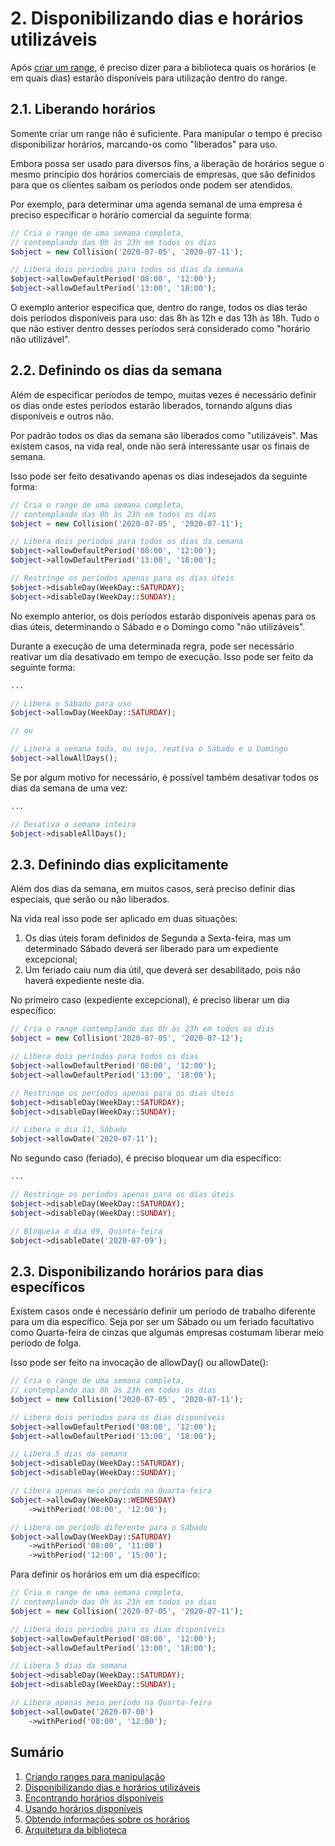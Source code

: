 # 2. Disponibilizando dias e horários utilizáveis

Após [criar um range](ranges.md), é preciso dizer para a biblioteca quais os horários (e em quais dias) estarão disponíveis para utilização dentro do range.

## 2.1. Liberando horários

Somente criar um range não é suficiente. Para manipular o tempo é preciso disponibilizar horários, marcando-os como "liberados" para uso.

Embora possa ser usado para diversos fins, a liberação de horários segue o mesmo princípio dos horários comerciais de empresas, que são definidos para que os clientes saibam os períodos onde podem ser atendidos.

Por exemplo, para determinar uma agenda semanal de uma empresa é preciso especificar o horário comercial da seguinte forma:

```php
// Cria o range de uma semana completa, 
// contemplando das 0h às 23h em todos os dias
$object = new Collision('2020-07-05', '2020-07-11');

// Libera dois períodos para todos os dias da semana
$object->allowDefaultPeriod('08:00', '12:00');
$object->allowDefaultPeriod('13:00', '18:00');
```

O exemplo anterior especifica que, dentro do range, todos os dias terão dois períodos disponíveis para uso: das 8h às 12h e das 13h às 18h.
Tudo o que não estiver dentro desses períodos será considerado como "horário não utilizável".

## 2.2. Definindo os dias da semana

Além de especificar períodos de tempo, muitas vezes é necessário definir os dias onde estes períodos estarão liberados, tornando alguns dias disponíveis e outros não.

Por padrão todos os dias da semana são liberados como "utilizáveis". Mas existem casos, na vida real, onde não será interessante usar os finais de semana. 

Isso pode ser feito desativando apenas os dias indesejados da seguinte forma:

```php
// Cria o range de uma semana completa, 
// contemplando das 0h às 23h em todos os dias
$object = new Collision('2020-07-05', '2020-07-11');

// Libera dois períodos para todos os dias da semana
$object->allowDefaultPeriod('08:00', '12:00');
$object->allowDefaultPeriod('13:00', '18:00');

// Restringe os períodos apenas para os dias úteis
$object->disableDay(WeekDay::SATURDAY);
$object->disableDay(WeekDay::SUNDAY);
```

No exemplo anterior, os dois períodos estarão disponíveis apenas para os dias úteis, determinando o Sábado e o Domingo como "não utilizáveis".

Durante a execução de uma determinada regra, pode ser necessário reativar um dia desativado em tempo de execução.
Isso pode ser feito da seguinte forma:

```php
...

// Libera o Sábado para uso
$object->allowDay(WeekDay::SATURDAY);

// ou 

// Libera a semana toda, ou seja, reativa o Sábado e o Domingo
$object->allowAllDays();
```

Se por algum motivo for necessário, é possível também desativar todos os dias da semana de uma vez:

```php
...

// Desativa a semana inteira
$object->disableAllDays();
```

## 2.3. Definindo dias explicitamente

Além dos dias da semana, em muitos casos, será preciso definir dias especiais, que serão ou não liberados.

Na vida real isso pode ser aplicado em duas situações:

1.  Os dias úteis foram definidos de Segunda a Sexta-feira, mas um determinado Sábado deverá ser liberado para um expediente excepcional;
2.  Um feriado caiu num dia útil, que deverá ser desabilitado, pois não haverá expediente neste dia.

No primeiro caso (expediente excepcional), é preciso liberar um dia específico:

```php
// Cria o range contemplando das 0h às 23h em todos os dias
$object = new Collision('2020-07-05', '2020-07-12');

// Libera dois períodos para todos os dias
$object->allowDefaultPeriod('08:00', '12:00');
$object->allowDefaultPeriod('13:00', '18:00');

// Restringe os períodos apenas para os dias úteis
$object->disableDay(WeekDay::SATURDAY);
$object->disableDay(WeekDay::SUNDAY);

// Libera o dia 11, Sábado
$object->allowDate('2020-07-11');
```

No segundo caso (feriado), é preciso bloquear um dia específico:

```php
...

// Restringe os períodos apenas para os dias úteis
$object->disableDay(WeekDay::SATURDAY);
$object->disableDay(WeekDay::SUNDAY);

// Bloqueia o dia 09, Quinta-feira
$object->disableDate('2020-07-09');
```

## 2.3. Disponibilizando horários para dias específicos

Existem casos onde é necessário definir um período de trabalho diferente para um dia específico. Seja por ser um Sábado ou um feriado facultativo como Quarta-feira de cinzas que algumas empresas costumam liberar meio 
período de folga.

Isso pode ser feito na invocação de allowDay() ou allowDate():

```php
// Cria o range de uma semana completa, 
// contemplando das 0h às 23h em todos os dias
$object = new Collision('2020-07-05', '2020-07-11');

// Libera dois períodos para os dias disponíveis
$object->allowDefaultPeriod('08:00', '12:00');
$object->allowDefaultPeriod('13:00', '18:00');

// Libera 5 dias da semana
$object->disableDay(WeekDay::SATURDAY);
$object->disableDay(WeekDay::SUNDAY);

// Libera apenas meio período na Quarta-feira
$object->allowDay(WeekDay::WEDNESDAY)
    ->withPeriod('08:00', '12:00');

// Libera um período diferente para o Sábado
$object->allowDay(WeekDay::SATURDAY)
    ->withPeriod('08:00', '11:00')
    ->withPeriod('12:00', '15:00');
```

Para definir os horários em um dia específico:

```php
// Cria o range de uma semana completa, 
// contemplando das 0h às 23h em todos os dias
$object = new Collision('2020-07-05', '2020-07-11');

// Libera dois períodos para os dias disponíveis
$object->allowDefaultPeriod('08:00', '12:00');
$object->allowDefaultPeriod('13:00', '18:00');

// Libera 5 dias da semana
$object->disableDay(WeekDay::SATURDAY);
$object->disableDay(WeekDay::SUNDAY);

// Libera apenas meio período na Quarta-feira
$object->allowDate('2020-07-08')
    ->withPeriod('08:00', '12:00');
```

## Sumário

1.   [Criando ranges para manipulação](ranges.md)
2.   [Disponibilizando dias e horários utilizáveis](allowance.md)
3.   [Encontrando horários disponíveis](search.md)
4.   [Usando horários disponíveis](fitting.md)
5.   [Obtendo informações sobre os horários](informations.md)
6.   [Arquitetura da biblioteca](architecture.md)
